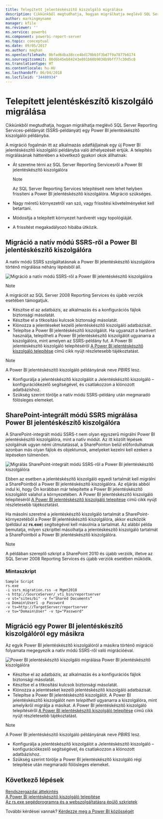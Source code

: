 ```yaml
---
title: Telepített jelentéskészítő kiszolgáló migrálása
description: Cikkünkből megtudhatja, hogyan migrálhatja meglévő SQL Server Reporting Services-példányát egy Power BI jelentéskészítő kiszolgálói példányba.
author: markingmyname
manager: kfile
ms.reviewer: ''
ms.service: powerbi
ms.component: powerbi-report-server
ms.topic: conceptual
ms.date: 09/05/2017
ms.author: maghan
ms.openlocfilehash: 0bfad6dba38cce4bd170bb3f3bd7f9a7877b6174
ms.sourcegitcommit: 80d6b45eb84243e801b60b9038b9bff77c30d5c8
ms.translationtype: HT
ms.contentlocale: hu-HU
ms.lasthandoff: 06/04/2018
ms.locfileid: "34480934"
---
```

# <a name="migrate-a-report-server-installation"></a>Telepített jelentéskészítő kiszolgáló migrálása
Cikkünkből megtudhatja, hogyan migrálhatja meglévő SQL Server Reporting Services-példányát (SSRS-példányát) egy Power BI jelentéskészítő kiszolgálói példányba.

A migráció fogalmán itt az alkalmazás adatfájljainak egy új Power BI jelentéskészítő kiszolgálói példányba való áthelyezését értjük. A telepítés migrálásának hátterében a következő gyakori okok állhatnak:

* Át szeretne térni az SQL Server Reporting Servicesről a Power BI jelentéskészítő kiszolgálóra
  
  > [!NOTE]
  > Az SQL Server Reporting Services telepítéseit nem lehet helyben frissíteni a Power BI jelentéskészítő kiszolgálóra. Migráció szükséges.
  > 
  > 
* Nagy méretű környezetről van szó, vagy frissítési követelményeket kell betartani.
* Módosítja a telepített környezet hardverét vagy topológiáját.
* A frissítést megakadályozó hibába ütközik.

## <a name="migrating-to-power-bi-report-server-from-ssrs-native-mode"></a>Migráció a natív módú SSRS-ről a Power BI jelentéskészítő kiszolgálóra
A natív módú SSRS szolgáltatásnak a Power BI jelentéskészítő kiszolgálóra történő migrálása néhány lépésből áll.

![](media/migrate-report-server/migrate-from-ssrs-native.png "Migráció a natív módú SSRS-ről a Power BI jelentéskészítő kiszolgálóra")

> [!NOTE]
> A migrációt az SQL Server 2008 Reporting Services és újabb verziók esetében támogatjuk.
> 
> 

* Készítse el az adatbázis, az alkalmazás és a konfigurációs fájlok biztonsági másolatát.
* Készítse el a titkosítási kulcsok biztonsági másolatát.
* Klónozza a jelentéseket kezelő jelentéskészítő kiszolgáló adatbázisát.
* Telepítse a Power BI jelentéskészítő kiszolgálót. Ha ugyanazt a hardvert használja, telepítheti a Power BI jelentéskészítő kiszolgálót ugyanarra a kiszolgálóra, mint amelyen az SSRS-példány fut. A Power BI jelentéskészítő kiszolgáló telepítéséről [A Power BI jelentéskészítő kiszolgáló telepítése](install-report-server.md) című cikk nyújt részletesebb tájékoztatást.

> [!NOTE]
> A Power BI jelentéskészítő kiszolgáló példányának neve *PBIRS* lesz.
> 
> 

* Konfigurálja a jelentéskészítő kiszolgálót a Jelentéskészítő kiszolgáló – konfigurációkezelő segítségével, és csatlakozzon a klónozott adatbázishoz.
* Szükség szerint törölje a natív módú SSRS-példány után megmaradó fölösleges elemeket.

## <a name="migration-to-power-bi-report-server-from-ssrs-sharepoint-integrated-mode"></a>SharePoint-integrált módú SSRS migrálása Power BI jelentéskészítő kiszolgálóra
A SharePoint-integrált módú SSRS-t nem olyan egyszerű migrálni Power BI jelentéskészítő kiszolgálóra, mint a natív módút. Az itt közölt lépések szolgálnak ugyan némi útmutatással, a SharePointon belül előfordulhatnak azonban más olyan fájlok és objektumok, amelyeket kezelni kell ezeken a lépéseken túlmenően.

![](media/migrate-report-server/migrate-from-ssrs-sharepoint.png "Migrálás SharePoint-integrált módú SSRS-ről a Power BI jelentéskészítő kiszolgálóra")

Ebben az esetben a jelentéskészítő kiszolgáló egyedi tartalmát kell migrálni a SharePointból a Power BI jelentéskészítő kiszolgálóra. Az eljárás abból indul ki, hogy Ön korábban már telepítette a Power BI jelentéskészítő kiszolgálót valahol a környezetében. A Power BI jelentéskészítő kiszolgáló telepítéséről [A Power BI jelentéskészítő kiszolgáló telepítése](install-report-server.md) című cikk nyújt részletesebb tájékoztatást.

Ha másolni szeretné a jelentéskészítő kiszolgáló tartalmát a SharePoint-környezetéből a Power BI jelentéskészítő kiszolgálóra, akkor eszközök (például az **rs.exe**) segítségével kell másolnia a tartalmat. Az alábbi példa bemutatja, milyen szkripttel másolhatja a jelentéskészítő kiszolgáló tartalmát a SharePointból a Power BI jelentéskészítő kiszolgálóra.

> [!NOTE]
> A példában szereplő szkript a SharePoint 2010 és újabb verziók, illetve az SQL Server 2008 Reporting Services és újabb verziók esetében működik.
> 
> 

### <a name="sample-script"></a>Mintaszkript
```
Sample Script
rs.exe
-i ssrs_migration.rss -e Mgmt2010
-s http://SourceServer/_vti_bin/reportserver
-v st="sites/bi" -v f="Shared Documents“
-u Domain\User1 -p Password
-v ts=http://TargetServer/reportserver
-v tu="Domain\User" -v tp="Password"
```

## <a name="migrateing-from-one-power-bi-report-server-to-another"></a>Migráció egy Power BI jelentéskészítő kiszolgálóról egy másikra
Az egyik Power BI jelentéskészítő kiszolgálóról a másikra történő migráció folyamata megegyezik a natív módú SSRS-ről való migrációéval.

![](media/migrate-report-server/migrate-from-pbirs.png "Power BI jelentéskészítő kiszolgáló migrálása Power BI jelentéskészítő kiszolgálóra")

* Készítse el az adatbázis, az alkalmazás és a konfigurációs fájlok biztonsági másolatát.
* Készítse el a titkosítási kulcsok biztonsági másolatát.
* Klónozza a jelentéseket kezelő jelentéskészítő kiszolgáló adatbázisát.
* Telepítse a Power BI jelentéskészítő kiszolgálót. A Power BI jelentéskészítő kiszolgálót *nem telepítheti* ugyanarra a kiszolgálóra, mint amelyikről migrálja a másikat. A Power BI jelentéskészítő kiszolgáló telepítéséről [A Power BI jelentéskészítő kiszolgáló telepítése](install-report-server.md) című cikk nyújt részletesebb tájékoztatást.

> [!NOTE]
> A Power BI jelentéskészítő kiszolgáló példányának neve *PBIRS* lesz.
> 
> 

* Konfigurálja a jelentéskészítő kiszolgálót a Jelentéskészítő kiszolgáló – konfigurációkezelő segítségével, és csatlakozzon a klónozott adatbázishoz.
* Szükség szerint törölje a Power BI jelentéskészítő kiszolgáló régi telepítése után megmaradó fölösleges elemeket.

## <a name="next-steps"></a>Következő lépések
[Rendszergazdai áttekintés](admin-handbook-overview.md)  
[A Power BI jelentéskészítő kiszolgáló telepítése](install-report-server.md)  
[Az rs.exe segédprogramra és a webszolgáltatásra épülő szkriptek](https://docs.microsoft.com/sql/reporting-services/tools/script-with-the-rs-exe-utility-and-the-web-service)

További kérdései vannak? [Kérdezze meg a Power BI közösségét](https://community.powerbi.com/)

